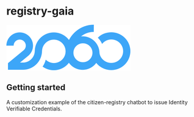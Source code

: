# registry-gaia

![2060 logo](https://raw.githubusercontent.com/2060-io/.github/44bf28569fec0251a9367a9f6911adfa18a01a7c/profile/assets/2060_logo.svg)

## Getting started

A customization example of the citizen-registry chatbot to issue Identity Verifiable Credentials.
